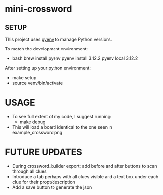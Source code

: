 # mini-crossword

## SETUP

This project uses [pyenv](https://github.com/pyenv/pyenv) to manage Python versions.

To match the development environment:

* bash
brew install pyenv
pyenv install 3.12.2
pyenv local 3.12.2

After setting up your python environment:
* make setup
* source venv/bin/activate

# USAGE
* To see full extent of my code, I suggest running: 
   * make debug
* This will load a board identical to the one seen in example_crossword.png

# FUTURE UPDATES
* During crossword_builder export; add before and after buttons to scan through all clues
* Introduce a tab perhaps with all clues visible and a text box under each clue for their propt/description
* Add a save button to generate the json
